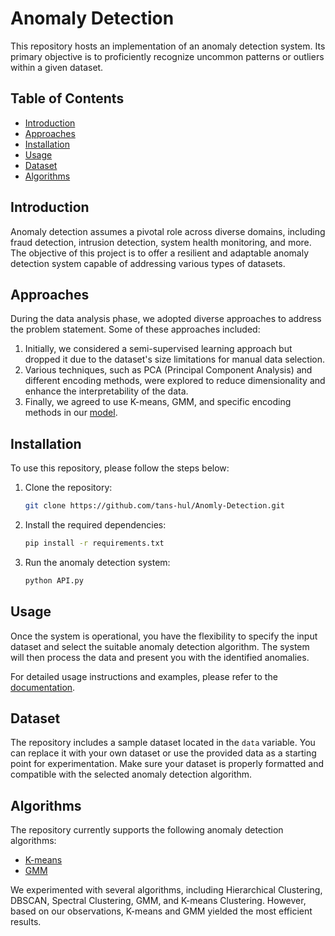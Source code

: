 # Anomaly Detection

This repository hosts an implementation of an anomaly detection system. Its primary objective is to proficiently recognize uncommon patterns or outliers within a given dataset.

## Table of Contents

- [Introduction](#introduction)
- [Approaches](#approaches)
- [Installation](#installation)
- [Usage](#usage)
- [Dataset](#dataset)
- [Algorithms](#algorithms)

## Introduction

Anomaly detection assumes a pivotal role across diverse domains, including fraud detection, intrusion detection, system health monitoring, and more. The objective of this project is to offer a resilient and adaptable anomaly detection system capable of addressing various types of datasets.
 
## Approaches
During the data analysis phase, we adopted diverse approaches to address the problem statement. Some of these approaches included:
1. Initially, we considered a semi-supervised learning approach but dropped it due to the dataset's size limitations for manual data selection.
2. Various techniques, such as PCA (Principal Component Analysis) and different encoding methods, were explored to reduce dimensionality and enhance the interpretability of the data.
3. Finally, we agreed to use K-means, GMM, and specific encoding methods in our [model](https://github.com/tans-hul/Anomly-Detection/blob/main/Model%20Creation%20(1%20crore)%20(main).ipynb).

## Installation

To use this repository, please follow the steps below:

1. Clone the repository:

   ```bash
   git clone https://github.com/tans-hul/Anomly-Detection.git
   ```

2. Install the required dependencies:

   ```bash
   pip install -r requirements.txt
   ```

3. Run the anomaly detection system:

   ```bash
   python API.py
   ```

## Usage

Once the system is operational, you have the flexibility to specify the input dataset and select the suitable anomaly detection algorithm. The system will then process the data and present you with the identified anomalies.

For detailed usage instructions and examples, please refer to the [documentation](#).

## Dataset

The repository includes a sample dataset located in the `data` variable. You can replace it with your own dataset or use the provided data as a starting point for experimentation. Make sure your dataset is properly formatted and compatible with the selected anomaly detection algorithm.

## Algorithms

The repository currently supports the following anomaly detection algorithms:

- [K-means](https://en.wikipedia.org/wiki/K-means_clustering)
- [GMM](https://en.wikipedia.org/wiki/Mixture_model)

We experimented with several algorithms, including Hierarchical Clustering, DBSCAN, Spectral Clustering, GMM, and K-means Clustering. However, based on our observations, K-means and GMM yielded the most efficient results.

